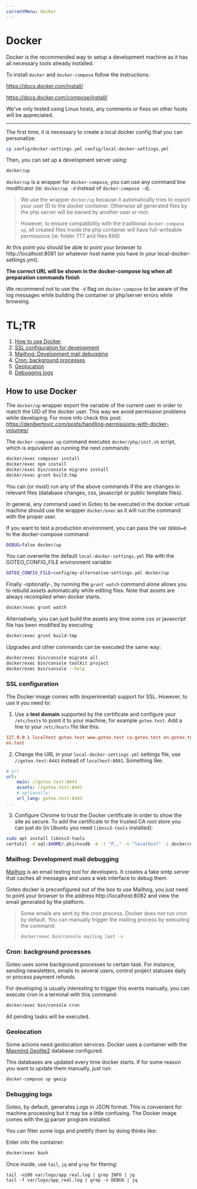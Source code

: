 ```yaml
---
currentMenu: docker
---
```

Docker
======

Docker is the recommended way to setup a development machine as it has all necessary tools already installed. 

To install `docker` and `docker-compose` follow the instructions:

https://docs.docker.com/install/

https://docs.docker.com/compose/install/

We've only tested using Linux hosts, any comments or fixes on other hosts will be appreciated.

---

The first time, it is necessary to create a local docker config that you can personalize:

```bash
cp config/docker-settings.yml config/local-docker-settings.yml
```

Then, you can set up a development server using:

```bash
docker/up
```

`docker/up` is a wrapper for `docker-compose`, you can use any command line modificator (ie: `docker/up -d` instead of `docker-compose -d`).

> We use the wrapper `docker/up` because it automatically tries to export your user ID to the docker container. Otherwise all generated files by the php server will be owned by another user or root.
> 
> However, to ensure compatibility with the traditional `docker-compose up`, all created files inside the php container will have full-writeable permissions (ie: folder 777 and files 666)

At this point you should be able to point your browser to http://localhost:8081 (or whatever host name you have in your local-docker-settings.yml). 

**The correct URL will be shown in the docker-compose log when all preparation commands finish**

We recommend not to use the `-d` flag on `docker-compose` to be aware of the log messages while building the container or php/server errors while browsing.

# TL;TR

1. [How to use Docker](#how-to-use-docker)
2. [SSL configuration for development](#ssl-configuration)
3. [Mailhog: Development mail debugging](#mailhog-development-mail-debugging)
4. [Cron: background processes](#cron-background-processes)
5. [Geolocation](#geolocation)
6. [Debugging logs](#debugging-logs)

## How to use Docker

The `docker/up` wrapper export the variable of the current user in order to match the UID of the docker user. This way we avoid permission problems while developing. For more info check this post: https://denibertovic.com/posts/handling-permissions-with-docker-volumes/

The `docker-compose up` command executes `docker/php/init.sh` script, which is equivalent as running the next commands:

```bash
docker/exec composer install
docker/exec npm install
docker/exec bin/console migrate install
docker/exec grunt build:tmp
```

You can (or must) run any of the above commands if the are changes in relevant files (database changes, css, javascript or public template files).

In general, any command used in Goteo to be executed in the docker virtual machine should use the wrapper `docker/exec` as it will run the command with the proper user.

If you want to test a production environment, you can pass the var `DEBUG=0` to the docker-compose command:

```bash
DEBUG=false docker/up
```

You can overwrite the default `local-docker-settings.yml` file with the GOTEO_CONFIG_FILE environment variable:

```bash
GOTEO_CONFIG_FILE=config/my-alternative-settings.yml docker/up
```

Finally -optionally-, by running the `grunt watch` command alone allows you to rebuild assets automatically while editing files. Note that assets are always recompiled when docker starts.

```bash
docker/exec grunt watch
```

Alternatively, you can just build the assets any time some css or javascript file has been modified by executing:

```bash
docker/exec grunt build:tmp
```

Upgrades and other commands can be executed the same way:

```bash
docker/exec bin/console migrate all
docker/exec bin/console toolkit project
docker/exec bin/console --help
```

### SSL configuration

The Docker image comes with (experimental) support for SSL. However, to use it you need to:

1. Use a **test domain** supported by the certificate and configure your `/etc/hosts` to point it to your machine, for example `goteo.test`.
  Add a line to your `/etc/hosts` file like this:

  ```ini
  127.0.0.1 localhost goteo.test www.goteo.test ca.goteo.test en.goteo.test es.goteo.test
eo.test
  ```

2. Change the URL in your `local-docker-settings.yml` settings file, use `//goteo.test:8443` instead of `localhost:8081`. Something like:

  ```yaml
  # url
  url:
      main: //goteo.test:8443
      assets: //goteo.test:8443
      # optionally:
      url_lang: goteo.test:8443
  ...
  ```

3. Configure Chrome to trust the Docker certificate in order to show the site as secure. To add the certificate to the trusted CA root store you can just do (in Ubuntu you need `libnss3-tools` installed):

  ```bash
  sudo apt install libnss3-tools
  certutil -d sql:$HOME/.pki/nssdb -A -t "P,," -n "localhost" -i docker/certs/localhost.crt
  ```


### Mailhog: Development mail debugging

[Mailhog](https://github.com/mailhog/MailHog) is an email testing tool for developers. It creates a fake smtp server that caches all messages and uses a web interface to debug them.

Goteo docker is preconfigured out of the box to use Mailhog, you just need to point your browser to the address http://localhost:8082 and view the email generated by the platform.

> Some emails are sent by the cron process. Docker does not run cron by default. You can manually trigger the mailing process by executing the command:
>
> ```bash
> docker/exec bin/console mailing last -u
> ```

### Cron: background processes

Goteo uses some background processes to certain task. For instance, sending newsletters, emails to several users, control project statuses daily or process payment refunds.

For developing is usually interesting to trigger this events manually, you can execute cron in a terminal with this command:

```bash
docker/exec bin/console cron
```

All pending tasks will be executed.

### Geolocation

Some actions need geolocation services. Docker uses a container with the [Maxmind Geolite2](https://dev.maxmind.com/geoip/geoip2/geolite2/) database configured. 

This databases are updated every time docker starts. If for some reason you want to update them manually, just run:

```bash
docker-compose up geoip
```

### Debugging logs

Goteo, by default, generates Logs in JSON format. This is convenient for machine processing but it may be a little confusing. The Docker image comes with the [jq](https://stedolan.github.io/jq/) parser program installed.

You can filter some logs and prettify them by doing thinks like:

Enter into the container:

```bash
docker/exec bash
```

Once inside, use  `tail`, `jq` and `grep` for fitering:

```
tail -n100 var/logs/app_real.log | grep INFO | jq
tail -f var/logs/app_real.log | grep -v DEBUG | jq
```

